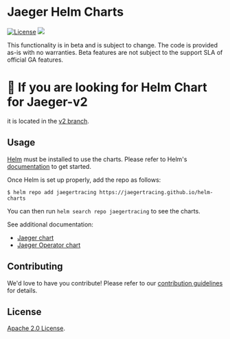 # Jaeger Helm Charts

[![License](https://img.shields.io/badge/License-Apache%202.0-blue.svg)](https://opensource.org/licenses/Apache-2.0)
[![](https://github.com/jaegertracing/helm-charts/workflows/Release%20Charts/badge.svg?branch=main)](https://github.com/jaegertracing/helm-charts/actions)

This functionality is in beta and is subject to change. The code is provided as-is with no warranties. Beta features are not subject to the support SLA of official GA features.

# 🛑 If you are looking for Helm Chart for Jaeger-v2

it is located in the [v2 branch](https://github.com/jaegertracing/helm-charts/blob/v2/charts/jaeger/README-v2.md).


## Usage

[Helm](https://helm.sh) must be installed to use the charts.
Please refer to Helm's [documentation](https://helm.sh/docs/) to get started.

Once Helm is set up properly, add the repo as follows:

```console
$ helm repo add jaegertracing https://jaegertracing.github.io/helm-charts
```

You can then run `helm search repo jaegertracing` to see the charts.

See additional documentation:
  * [Jaeger chart](./charts/jaeger)
  * [Jaeger Operator chart](./charts/jaeger-operator)

## Contributing

We'd love to have you contribute! Please refer to our [contribution guidelines](CONTRIBUTING.md) for details.

## License

[Apache 2.0 License](./LICENSE).
